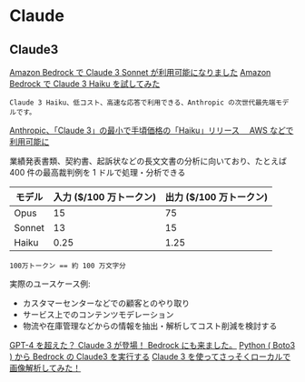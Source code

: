 # Claude

## Claude3

[Amazon Bedrock で Claude 3 Sonnet が利用可能になりました](https://blog.serverworks.co.jp/bedrock-claude3-sonnet)
[Amazon Bedrock で Claude 3 Haiku を試してみた](https://dev.classmethod.jp/articles/claude-3-haiku-bedrock/)

    Claude 3 Haiku、低コスト、高速な応答で利用できる、Anthropic の次世代最先端モデルです。

[Anthropic、「Claude 3」の最小で手頃価格の「Haiku」リリース　 AWS などで利用可能に](https://www.itmedia.co.jp/news/articles/2403/14/news113.html)

業績発表書類、契約書、起訴状などの長文文書の分析に向いており、たとえば 400 件の最高裁判例を 1 ドルで処理・分析できる

| モデル | 入力 ($/100 万トークン) | 出力 ($/100 万トークン) |
| ------ | ----------------------- | ----------------------- |
| Opus   | 15                      | 75                      |
| Sonnet | 13                      | 15                      |
| Haiku  | 0.25                    | 1.25                    |

    100万トークン == 約 100 万文字分

実際のユースケース例:

- カスタマーセンターなどでの顧客とのやり取り
- サービス上でのコンテンツモデレーション
- 物流や在庫管理などからの情報を抽出・解析してコスト削減を検討する

[GPT-4 を超えた？ Claude 3 が登場！ Bedrock にも来ました。](https://qiita.com/minorun365/items/e6f3aa71f5e1bdf21139)
[Python ( Boto3 ) から Bedrock の Claude3 を実行する](https://qiita.com/cyberBOSE/items/0e41fb7bcee6b7965d09)
[Claude 3 を使ってさっそくローカルで画像解析してみた！](https://qiita.com/hedgehog051/items/26ab1a5b035dd7760faf)

